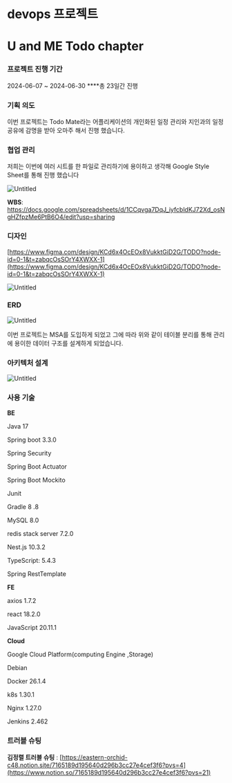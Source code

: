 # devops 프로젝트

# U and ME Todo chapter

### 프로젝트 진행 기간

2024-06-07 ~ 2024-06-30 ****총 23일간 진행

### 기획 의도

이번 프로젝트는 Todo Mate라는 어플리케이션의 개인화된 일정 관리와 지인과의 일정 공유에 감명을 받아 오마주 해서 진행 했습니다.

### **협업 관리**

저희는 이번에 여러 시트를 한 파일로 관리하기에 용이하고 생각해 Google Style Sheet를 통해 진행 했습니다 

![Untitled](https://prod-files-secure.s3.us-west-2.amazonaws.com/4b7e0894-1b5c-4ece-b84c-1f981d8b0958/83986184-fa74-49e2-a0d1-930144656335/Untitled.png)

**WBS**: https://docs.google.com/spreadsheets/d/1CCqvga7DqJ_iyfcbldKJ72Xd_osNgHZfpzMe6PtB6O4/edit?usp=sharing

### 디자인

[https://www.figma.com/design/KCd6x4OcEOx8VukktGiD2G/TODO?node-id=0-1&t=zabqcOsSOrY4XWXX-1](https://www.figma.com/design/KCd6x4OcEOx8VukktGiD2G/TODO?node-id=0-1&t=zabqcOsSOrY4XWXX-1)

![Untitled](devops%20%E1%84%91%E1%85%B3%E1%84%85%E1%85%A9%E1%84%8C%E1%85%A6%E1%86%A8%E1%84%90%E1%85%B3%2073db94d6fa87409da1321ce143043f32/Untitled%201.png)

### ERD

![Untitled](devops%20%E1%84%91%E1%85%B3%E1%84%85%E1%85%A9%E1%84%8C%E1%85%A6%E1%86%A8%E1%84%90%E1%85%B3%2073db94d6fa87409da1321ce143043f32/Untitled%202.png)

이번 프로젝트는 MSA를 도입하게 되었고 그에 따라 위와 같이 테이블 분리를 통해 관리에 용이한 데이터 구조를 설계하게 되었습니다.

### 아키텍처 설계

![Untitled](devops%20%E1%84%91%E1%85%B3%E1%84%85%E1%85%A9%E1%84%8C%E1%85%A6%E1%86%A8%E1%84%90%E1%85%B3%2073db94d6fa87409da1321ce143043f32/Untitled%203.png)

### 사용 기술

**BE**

Java 17

Spring boot 3.3.0

Spring Security

Spring Boot Actuator

Spring Boot  Mockito

Junit

Gradle 8 .8

MySQL 8.0

redis stack server 7.2.0

Nest.js 10.3.2

TypeScript: 5.4.3

Spring RestTemplate

**FE**

axios  1.7.2

react  18.2.0

JavaScript 20.11.1

**Cloud**

Google Cloud  Platform(computing Engine ,Storage)

Debian

Docker 26.1.4

k8s 1.30.1

Nginx 1.27.0

Jenkins 2.462

### 트러블 슈팅

**김정렬 트러블 슈팅** : [https://eastern-orchid-c48.notion.site/7165189d195640d296b3cc27e4cef3f6?pvs=4](https://www.notion.so/7165189d195640d296b3cc27e4cef3f6?pvs=21)
